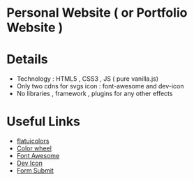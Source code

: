 # Personal Website ( or Portfolio Website )

<a><h1>Details</h1></a>
<ul>
  <li>Technology : HTML5 , CSS3 , JS ( pure vanilla.js)</li>
  <li>Only two cdns for svgs icon : font-awesome and dev-icon</li>
  <li>No libraries , framework , plugins for any other effects</li>
</ul>

<a><h1>Useful Links</h1></a>
<ul>
  <li><a href="https://flatuicolors.com/palette/us">flatuicolors</a></li>
  <li><a href="https://www.canva.com/colors/color-wheel/">Color wheel</a></li>
  <li><a href="https://fontawesome.com/v5/search">Font Awesome</a></li>
  <li><a href="https://devicon.dev/">Dev Icon</a></li>
  <li><a href="https://formsubmit.co/">Form Submit</a></li>
</ul>
